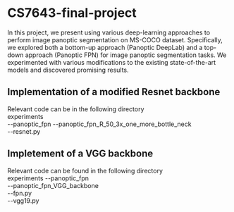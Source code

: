 # CS7643-final-project



In this project, we present using various deep-learning approaches to perform image panoptic segmentation on MS-COCO dataset. Specifically, we explored both a bottom-up approach (Panoptic DeepLab) and a top-down approach (Panoptic FPN) for image panoptic segmentation tasks. We experimented with various modifications to the existing state-of-the-art models and discovered promising results. 

## Implementation of a modified Resnet backbone 

Relevant code can be in the following directory  
experiments  
--panoptic_fpn
  --panoptic_fpn_R_50_3x_one_more_bottle_neck  
    --resnet.py
    
## Impletement of a VGG backbone 

Relevant code can be found in the following directory  
experiments
--panoptic_fpn  
  --panoptic_fpn_VGG_backbone  
    --fpn.py  
    --vgg19.py
